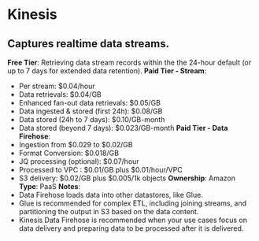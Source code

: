 # Kinesis
## Captures realtime data streams.
**Free Tier**: Retrieving data stream records within the the 24-hour default (or up to 7 days for extended data retention).
**Paid Tier - Stream**: 
- Per stream: $0.04/hour
- Data retrievals: $0.04/GB
- Enhanced fan-out data retrievals: $0.05/GB
- Data ingested & stored (first 24h): $0.08/GB
- Data stored (24h to 7 days): $0.10/GB-month
- Data stored (beyond 7 days): $0.023/GB-month
**Paid Tier - Data Firehose**: 
- Ingestion from $0.029 to $0.02/GB
- Format Conversion: $0.018/GB
- JQ processing (optional): $0.07/hour
- Processed to VPC : $0.01/GB plus $0.01/hour/VPC
- S3 delivery: $0.02/GB plus $0.005/1k objects
**Ownership**: Amazon
**Type**: PaaS
**Notes**: 
- Data Firehose loads data into other datastores, like Glue.
- Glue is recommended for complex ETL, including joining streams, and partitioning the output in S3 based on the data content.
- Kinesis Data Firehose is recommended when your use cases focus on data delivery and preparing data to be processed after it is delivered.
